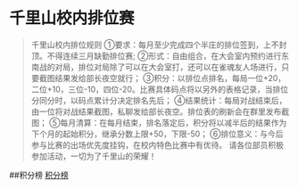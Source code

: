 # 千里山校内排位赛

>千里山校内排位规则
①要求：每月至少完成四个半庄的排位签到，上不封顶。不得连续三月缺勤排位赛;
②形式：自由组合，在大会室内预约进行东南战的对局，排位对局除了可以在大会室打，还可以在雀魂友人场进行，只要截图结果发给部长夜空就行；
③积分：以排位点排名，每局一位+20，二位+10，三位-10，四位-20。比赛具体码点将以另外的表格记录，当排位分同分时，以码点累计分决定排名先后；
④结果统计：每局对战结束后，由一位将对战结果截图，私聊发给部长夜空。排位表的刷新会在群里发布截图；
⑤每月清算：在每月结束，排名落定后，积分将以减半后的结果作为下个月的起始积分，继承分数上限+50，下限-50；
⑥排位意义：与今后参与比赛的出场优先度挂钩，在校内特色比赛中有优待。
请各位部员积极参加活动，一切为了千里山的荣耀！


##积分榜
[积分榜](pt.md)
